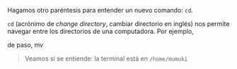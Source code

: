 Hagamos otro paréntesis para entender un nuevo comando: `cd`. 

`cd` (acrónimo de _change directory_, cambiar directorio en inglés) nos permite navegar entre los directorios de una computadora. Por ejemplo, 

de paso, mv

> Veamos si se entiende: la terminal está en `/home/mumuki` 
> 
> 